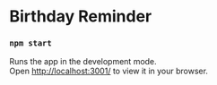 # Birthday Reminder

### `npm start`

Runs the app in the development mode.\
Open [http://localhost:3001/](http://localhost:3001/) to view it in your browser.
